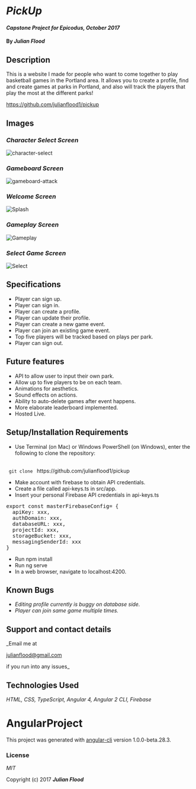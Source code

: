 # _PickUp_

#### _Capstone Project for Epicodus, October 2017_

#### By _**Julian Flood**_

## Description

This is a website I made for people who want to come together to play basketball games in the Portland area. It allows you to create a profile, find and create games at parks in Portland, and also will track the players that play the most at the different parks!

https://github.com/julianflood1/pickup

## Images

### _Character Select Screen_
![character-select](https://user-images.githubusercontent.com/24885660/28997172-f80f79b8-79c2-11e7-813b-75b7422a160a.png)

### _Gameboard Screen_
![gameboard-attack](https://user-images.githubusercontent.com/24885660/28997171-f5073206-79c2-11e7-9a0b-3a2416bbe7da.png)
### _Welcome Screen_
![Splash](https://user-images.githubusercontent.com/24885660/31411401-65fddf8c-adc6-11e7-96af-0887b584f09d.png)
### _Gameplay Screen_
![Gameplay](https://user-images.githubusercontent.com/24885660/31411410-6a1935e4-adc6-11e7-8222-b51e01877bc7.png)
### _Select Game Screen_
![Select](https://user-images.githubusercontent.com/24885660/31411416-6ffc3574-adc6-11e7-9cf6-cb53979f2c04.png)



## Specifications

+ Player can sign up.
+ Player can sign in.
+ Player can create a profile.
+ Player can update their profile.
+ Player can create a new game event.
+ Player can join an existing game event.
+ Top five players will be tracked based on plays per park.
+ Player can sign out.


## Future features

+ API to allow user to input their own park.
+ Allow up to five players to be on each team.
+ Animations for aesthetics.
+ Sound effects on actions.
+ Ability to auto-delete games after event happens.
+ More elaborate leaderboard implemented.
+ Hosted Live.

## Setup/Installation Requirements

+ Use Terminal (on Mac) or Windows PowerShell (on Windows), enter the following to clone the repository:
<br>
<code> git clone </code> https://github.com/julianflood1/pickup

+ Make account with firebase to obtain API credentials.
+ Create a file called api-keys.ts in src/app.
+ Insert your personal Firebase API credentials in api-keys.ts
<pre>
export const masterFirebaseConfig= {
  apiKey: xxx,
  authDomain: xxx,
  databaseURL: xxx,
  projectId: xxx,
  storageBucket: xxx,
  messagingSenderId: xxx
}
</pre>
+ Run npm install
+ Run ng serve
+ In a web browser, navigate to localhost:4200.



## Known Bugs

+ _Editing profile currently is buggy on database side._
+ _Player can join same game multiple times._



## Support and contact details

_Email me at

julianflood@gmail.com

if you run into any issues_

## Technologies Used

_HTML, CSS, TypeScript, Angular 4, Angular 2 CLI, Firebase_

# AngularProject

This project was generated with [angular-cli](https://github.com/angular/angular-cli) version 1.0.0-beta.28.3.


### License

*MIT*

Copyright (c) 2017 **_Julian Flood_**
